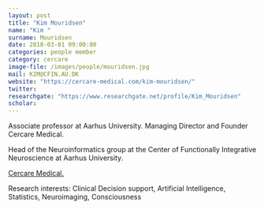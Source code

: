 ```yaml
---
layout: post
title: "Kim Mouridsen"
name: "Kim "
surname: Mouridsen
date: 2018-03-01 09:00:00
categories: people member
category: cercare
image-file: /images/people/mouridsen.jpg
mail: KIM@CFIN.AU.DK
website: "https://cercare-medical.com/kim-mouridsen/"
twitter:
researchgate: "https://www.researchgate.net/profile/Kim_Mouridsen"
scholar:
---
```


Associate professor at Aarhus University. Managing Director and Founder Cercare Medical.

Head of the Neuroinformatics group at the Center of Functionally Integrative Neuroscience at Aarhus University.

[Cercare Medical.](https://cercare-medical.com/)

Research interests: Clinical Decision support, Artificial Intelligence, Statistics, Neuroimaging, Consciousness

